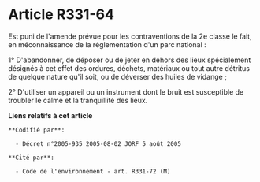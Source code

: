 # Article R331-64

Est puni de l'amende prévue pour les contraventions de la 2e classe le fait, en méconnaissance de la réglementation d'un parc
national :

1° D'abandonner, de déposer ou de jeter en dehors des lieux spécialement désignés à cet effet des ordures, déchets, matériaux
ou tout autre détritus de quelque nature qu'il soit, ou de déverser des huiles de vidange ;

2° D'utiliser un appareil ou un instrument dont le bruit est susceptible de troubler le calme et la tranquillité des lieux.

**Liens relatifs à cet article**

	**Codifié par**:

	  - Décret n°2005-935 2005-08-02 JORF 5 août 2005

	**Cité par**:

	  - Code de l'environnement - art. R331-72 (M)
